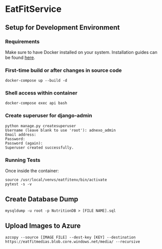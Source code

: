 # EatFitService

## Setup for Development Environment

### Requirements

Make sure to have Docker installed on your system. Installation guides can be found [here](https://docs.docker.com/install/).

### First-time build or after changes in source code
`docker-compose up --build -d` 

### Shell access within container
`docker-compose exec api bash`

### Create superuser for django-admin
```
python manage.py createsuperuser
Username (leave blank to use 'root'): adnexo_admin
Email address:
Password: 
Password (again): 
Superuser created successfully.
```

### Running Tests
Once inside the container:
```
source /usr/local/venvs/eatfitenv/bin/activate
pytest -s -v
```

## Create Database Dump
`mysqldump -u root -p NutritionDB > [FILE NAME].sql`

## Upload Images to Azure
`azcopy --source [IMAGE FILE] --dest-key [KEY] --destination https://eatfitmedias.blob.core.windows.net/media/ --recursive`

